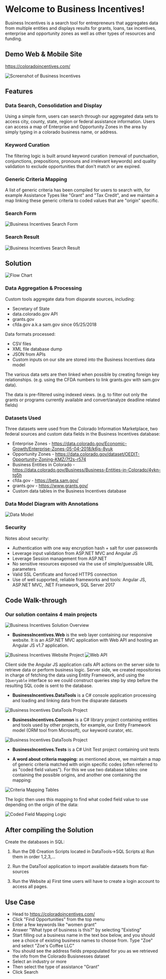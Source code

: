 # Welcome to Business Incentives!

Business Incentives is a search tool for entrepreneurs that aggregates data from multiple entities and displays results for grants, loans, tax incentives, enterprise and opportunity zones as well as other types of resources and funding. 

## Demo Web & Mobile Site

https://coloradoincentives.com/

![Screenshot of Business Incentives](https://github.com/juliras/Business-Incentives/blob/master/docs/BI%20Home%20Page.png)

## Features

### Data Search, Consolidation and Display

Using a simple form, users can search through our aggregated data sets to access city, county, state, region or federal assistance information. Users can access a map of Enterprise and Opportunity Zones in the area by simply typing in a colorado business name, or address.

### Keyword Curation

The filtering logic is built around keyword curation (removal of punctuation, conjunctions, prepositions, pronouns and irrelevant keywords) and quality validation to exclude opportunities that don't match or are expired.

### Generic Criteria Mapping

A list of generic criteria has been compiled for users to search with, for example Assistance Types like "Grant" and "Tax Credit", and we maintain a map linking these generic criteria to coded values that are "origin" specific. 

### Search Form

![Business Incentives Search Form](https://github.com/juliras/Business-Incentives/blob/master/docs/Search%20Form.png)

### Search Result

![Business Incentives Search Result](https://github.com/GoCodeColorado/BusinessIncentives/blob/master/docs/Search%20Result%203.png)

## Solution

![Flow Chart](https://github.com/GoCodeColorado/BusinessIncentives/blob/master/src/BusinessIncentives/BusinessIncentives.Web/Content/Images/FlowChart.png)

### Data Aggregation & Processing

Custom tools aggregate data from disparate sources, including:
* Secretary of State 
* data.colorado.gov API
* grants.gov
* cfda.gov a.k.a sam.gov since 05/25/2018

Data formats processed:
* CSV files
* XML file database dump
* JSON from APIs
* Custom inputs on our site are stored into the Business Incentives data model

The various data sets are then linked when possible by creating foreign key relationships.
(e.g. using the CFDA numbers to link grants.gov with sam.gov data).

The data is pre-filtered using indexed views.
(e.g. to filter out only the grants or programs currently available and convert/analyze deadline related fields)

### Datasets Used

Three datasets were used from the Colorado Information Marketplace, two federal sources and custom data fields in the Business Incentives database:

* Enterprise Zones - https://data.colorado.gov/Economic-Growth/Enterprise-Zones-05-04-2018/k6js-8yuk
* Opportunity Zones - https://data.colorado.gov/dataset/OEDIT-Opportunity-Zoning-KMZ/7f2s-r574
* Business Entities in Colorado - https://data.colorado.gov/Business/Business-Entities-in-Colorado/4ykn-tg5h
* cfda.gov - https://beta.sam.gov/
* grants.gov - https://www.grants.gov/
* Custom data tables in the Business Incentives database

### Data Model Diagram with Annotations

![Data Model](https://github.com/GoCodeColorado/BusinessIncentives/blob/master/src/BusinessIncentives/BusinessIncentives.DataTools/Diagrams/BusinessIncentives_DataModel.png)

### Security

Notes about security:
* Authentication with one way encryption hash + salt for user passwords
* Leverage input validation from ASP.NET MVC and Angular JS
* Leverage Session management from ASP.NET
* No sensitive resources exposed via the use of simple/guessable URL parameters
* Valid SSL Certificate and forced HTTPS connection
* Use of well supported, reliable frameworks and tools: Angular JS, ASP.NET MVC, .NET Framework, SQL Server 2017

## Code Walk-through

### Our solution contains 4 main projects
![Business Incentives Solution Overview](https://github.com/GoCodeColorado/BusinessIncentives/blob/master/docs/Code_Walkthrough1.png)

* **BusinessIncentives.Web** is the web layer containing our responsive website. It is an ASP.NET MVC application with Web API and hosting an Angular JS v1.7 application.

![Business Incentives Website Project](https://github.com/GoCodeColorado/BusinessIncentives/blob/master/docs/Code_Walkthrough2.png)
![Web API](https://github.com/GoCodeColorado/BusinessIncentives/blob/master/docs/Code_Walkthrough7.png)

Client side the Angular JS application calls API actions on the server side to retrieve data or perform business logic. 
Server side, we created repositories in charge of fetching the data using Entity Framework, and using the `IQueryable` interface so we could construct queries step by step before the resulting SQL code is sent to the database.

* **BusinessIncentives.DataTools** is a C# console application processing and loading and linking data from the disparate datasets

![Business Incentives DataTools Project](https://github.com/GoCodeColorado/BusinessIncentives/blob/master/docs/Code_Walkthrough3.png)

* **BusinessIncentives.Common** is a C# library project containing entities and tools used by other projects, for example, our Entity Framework model (ORM tool from Microsoft), our keyword curator, etc. 

![Business Incentives DataTools Project](https://github.com/GoCodeColorado/BusinessIncentives/blob/master/docs/Code_Walkthrough4.png)

* **BusinessIncentives.Tests** is a C# Unit Test project containing unit tests

* **A word about criteria mapping:** as mentioned above, we maintain a map of generic criteria matched with origin specific codes (often referred to as "coded field values"). For this we use two database tables: one containing the possible origins, and another one containing the mapping:

![Criteria Mapping Tables](https://github.com/GoCodeColorado/BusinessIncentives/blob/master/docs/Code_Walkthrough5.png)

The logic then uses this mapping to find what coded field value to use depending on the origin of the data:

![Coded Field Mapping Logic](https://github.com/GoCodeColorado/BusinessIncentives/blob/master/docs/Code_Walkthrough6.png)

## After compiling the Solution

Create the databases in SQL:
1) Run the DB Creation Scripts located in DataTools->SQL Scripts
  a) Run them in order 1,2,3,...

2) Run the DataTool application to import available datasets from flat-sources

3) Run the Website
  a) First time users will have to create a login account to access all pages.

## Use Case

* Head to https://coloradoincentives.com/ 
* Click "Find Opportunities" from the top menu
* Enter a few keywords like "women grant"
* Answer "What type of business is this?" by selecting "Existing"
* Start filling out a business name in the text box below, and you should see a choice of existing business names to choose from. Type "Zoe" and select "Zoe's Coffee LLC"
* You should see the address fields prepopulated for you as we retrieved the info from the Colorado Busisnesses dataset
* Select an industry or more
* Then select the type of assistance "Grant"
* Click Search

